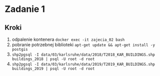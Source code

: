 # Zadanie 1 

## Kroki
1) odpalenie kontenera `docker exec -it zajecia_02 bash `
2) pobranie potrzebnej biblioteki `apt-get update && apt-get install -y postgis`
3) `shp2pgsql -I data/03/karlsruhe/data/2018/T2018_KAR_BUILDINGS.shp buildings_2018 | psql -U root -d root`
4) `shp2pgsql -I data/03/karlsruhe/data/2019/T2019_KAR_BUILDINGS.shp buildings_2019 | psql -U root -d root`
